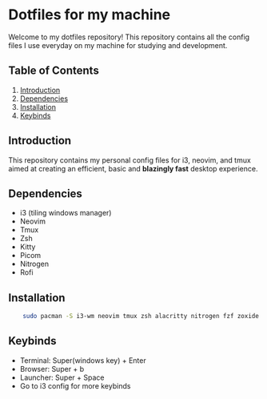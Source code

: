 # Dotfiles for my machine

Welcome to my dotfiles repository! This repository contains all the config files I use everyday on my machine for studying and development.

## Table of Contents
1. [Introduction](#introduction)
2. [Dependencies](#Dependencies)
3. [Installation](#installation)
4. [Keybinds](#keybinds)

## Introduction

This repository contains my personal config files for i3, neovim, and tmux aimed at creating an efficient, basic and **blazingly fast** desktop experience.

## Dependencies

- i3 (tiling windows manager)
- Neovim
- Tmux
- Zsh
- Kitty
- Picom
- Nitrogen
- Rofi

## Installation

```sh
    sudo pacman -S i3-wm neovim tmux zsh alacritty nitrogen fzf zoxide ripgrep fd picom rofi polybar xclip xorg
```

## Keybinds

- Terminal: Super(windows key) + Enter
- Browser: Super + b
- Launcher: Super + Space
- Go to i3 config for more keybinds
